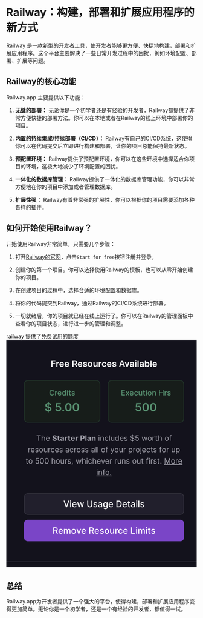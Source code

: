 # Railway：构建，部署和扩展应用程序的新方式

[Railway](https://railway.app/) 是一款新型的开发者工具，使开发者能够更方便、快捷地构建，部署和扩展应用程序。这个平台主要解决了一些日常开发过程中的困扰，例如环境配置、部署、扩展等问题。

## Railway的核心功能

Railway.app 主要提供以下功能：

1. **无缝的部署：** 无论你是一个初学者还是有经验的开发者，Railway都提供了非常方便快捷的部署方法。你可以在本地或者在Railway的线上环境中部署你的项目。

2. **内置的持续集成/持续部署（CI/CD）：** Railway有自己的CI/CD系统，这使得你可以在代码提交后立即进行构建和部署，让你的项目总能保持最新状态。

3. **预配置环境：** Railway提供了预配置环境，你可以在这些环境中选择适合你项目的环境，这极大地减少了环境配置的困扰。

4. **一体化的数据库管理：** Railway提供了一体化的数据库管理功能，你可以非常方便地在你的项目中添加或者管理数据库。

5. **扩展性强：** Railway有着非常强的扩展性，你可以根据你的项目需要添加各种各样的插件。

## 如何开始使用Railway？

开始使用Railway非常简单，只需要几个步骤：

1. 打开[Railway的官网](https://railway.app/)，点击`Start for free`按钮注册并登录。

2. 创建你的第一个项目。你可以选择使用Railway的模板，也可以从零开始创建你的项目。

3. 在创建项目的过程中，选择合适的环境配置和数据库。

4. 将你的代码提交到Railway，通过Railway的CI/CD系统进行部署。

5. 一切就绪后，你的项目就已经在线上运行了。你可以在Railway的管理面板中查看你的项目状态，进行进一步的管理和调整。

railway 提供了免费试用的额度
![railway-usage](./public/railway-usage.png)

## 总结

Railway.app为开发者提供了一个强大的平台，使得构建，部署和扩展应用程序变得更加简单。无论你是一个初学者，还是一个有经验的开发者，都值得一试。

